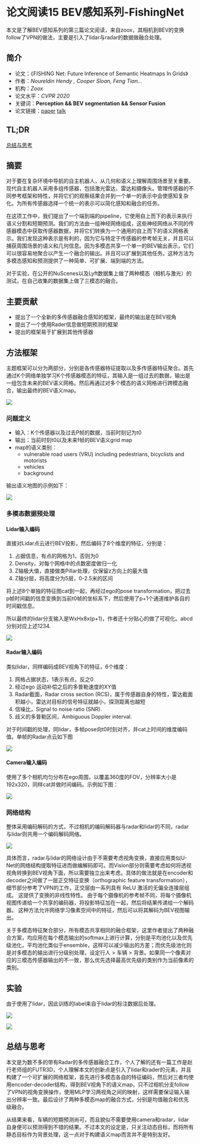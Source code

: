 # 论文阅读15 BEV感知系列-FishingNet



本文是了解BEV感知系列的第三篇论文阅读，来自zoox，其相机到BEV的变换follow了VPN的做法，主要是引入了lidar与radar的数据做融合处理。

<!--more-->


## 简介

-   论文：《FISHING Net: Future Inference of Semantic Heatmaps In Grids》
-   作者：_Noureldin Hendy , Cooper Sloan, Feng Tian..._
-   机构：_Zoox_
-   论文水平：_CVPR 2020_
-   关键词：**Perception && BEV segmentation && Sensor Fusion**
-   论文链接：[paper](https://arxiv.org/pdf/2006.09917.pdf)   [talk](https://www.youtube.com/watch?t=1004&v=WRH7N_GxgjE&feature=youtu.be)


## TL;DR

[总结与思考](#总结与思考)

## 摘要

对于要在复杂环境中导航的自主机器人，从几何和语义上理解周围场景至关重要。现代自主机器人采用多组传感器，包括激光雷达、雷达和摄像头。管理传感器的不同参考框架和特性，并将它们的观察结果合并到一个单一的表示中会使感知复杂化。为所有传感器选择一个统一的表示可以简化感知和融合的任务。

在这项工作中，我们提出了一个端到端的pipeline，它使用自上而下的表示来执行语义分割和短期预测。我们的方法由一组神经网络组成，这些神经网络从不同的传感器模态中获取传感器数据，并将它们转换为一个通用的自上而下的语义网格表示。我们发现这种表示是有利的，因为它与特定于传感器的参考帧无关，并且可以捕获周围场景的语义和几何信息。因为多模态共享一个单一的BEV输出表示，它们可以很容易地聚合以产生一个融合的输出。并且可以扩展到其他任务。这种方法为多模态感知和预测提供了一种简单、可扩展、端到端的方法。

对于实验，在公开的NuScenes以及Lyft数据集上做了两种模态（相机与激光）的测试，在自己收集的数据集上做了三模态的融合。


## 主要贡献

- 提出了一个全新的多传感器融合感知的框架，最终的输出是在BEV视角
- 提出了一个使用Rader信息做短期预测的框架
- 提出的框架易于扩展到其他传感器

## 方法框架

主题框架可以分为两部分，分别是各传感器特征提取以及多传感器特征聚合。首先通过K个网络单独学习K个传感器模态的特征，其输入是一组过去的数据，输出是一组包含未来的BEV语义网格。然后再通过对多个模态的语义网格进行跨模态融合，输出最终的BEV语义map。

![](https://pictures-1309138036.cos.ap-nanjing.myqcloud.com/img/20220420100836.png)

### 问题定义

- 输入：K个传感器以及过去P帧的数据，当前时刻记为t0
- 输出：当前时刻t0以及未来f帧的BEV语义grid map
- map的语义类别：
	- vulnerable road users (VRU) including pedestrians, bicyclists and motorists
	- vehicles
	- background

输出语义地图的示例如下：

![](https://pictures-1309138036.cos.ap-nanjing.myqcloud.com/img/20220420111059.png)

### 多模态数据预处理


#### Lidar输入编码

直接对Lidar点云进行BEV投影，然后编码了8个维度的特征，分别是：

1. 占据信息，有点的网格为1，否则为0
2. Density，对每个网格中的点数密度做归一化
3. Z轴极大值，直接做类Pillar处理，仅保留z方向上的最大值
4. Z轴分层，将高度分为5层，0-2.5米的区间

将上述8个单独的特征图cat到一起，再经过ego的pose transformation，把过去p帧时间戳的信息变换到当前t0帧的坐标系下，然后使用了p+1个通道维护各自的时间戳信息。

所以最终的lidar分支输入是WxHx8x(p+1)，作者还十分贴心的做了可视化。abcd分别对应上述1234.

![](https://pictures-1309138036.cos.ap-nanjing.myqcloud.com/img/20220420111032.png)


#### Radar输入编码

类似lidar，同样编码成BEV视角下的特征，6个维度：

1. 网格占据状态，1表示有点，反之0
2. 经过ego 运动补偿之后的多普勒速度的XY值
3. Radar截面，Radar cross section (RCS)，属于传感器自身的特性，雷达截面积越小，雷达对目标的信号特征就越小，探测距离也越短
4. 信噪比，Signal to noise ratio (SNR).
5. 歧义的多普勒区间，Ambiguous Doppler interval.

对于时间戳的处理，同lidar，多帧pose向t0时刻对齐，并cat上时间的维度编码值。单帧的Radar点云如下图

![](https://pictures-1309138036.cos.ap-nanjing.myqcloud.com/img/20220420111013.png)


#### Camera输入编码

使用了多个相机均匀分布在ego周围，以覆盖360度的FOV，分辨率大小是192x320，同样cat并做时间编码。示例如下图：

![](https://pictures-1309138036.cos.ap-nanjing.myqcloud.com/img/20220420110946.png)


### 网络结构

整体采用编码解码的方式，不过相机的编码解码器与radar和lidar的不同，radar与lidar则共用一个编码解码网络。

![](https://pictures-1309138036.cos.ap-nanjing.myqcloud.com/img/20220420111342.png)

具体而言，radar与lidar的网络设计由于不需要考虑视角变换，直接应用类似U-Net的网络结构提取特征进而做编解码即可。而Vision部分则需要考虑如何将透视视角转换到BEV视角下面，所以需要独立出来考虑。具体的做法就是在encoder和decoder之间做了一层正交特征变换（orthographic feature transformation），细节部分参考了VPN的工作，正交层由一系列具有 ReLU 激活的无偏全连接层组成。 这提供了变换的非线性特性。 由于每个摄像机的参考帧不同，将每个摄像机视图传递给一个共享的编码器，将投影特征加在一起，然后将结果传递给一个解码器。 这种方法允许网络学习像素空间中的特征，然后可以将其解码为BEV视图输出。

关于多模态特征聚合部分，所有模态共享相同的融合框架，这里作者提出了两种融合方案，均应用在每个模态输出的softmax上进行计算，分别是平均池化以及优先级池化，平均池化类似于ensemble，这样可以减少输出的方差；而优先级池化则是对多模态的输出进行分级别处理，设定行人 > 车辆 > 背景。如果同一个像素对应的三模态传感器输出的不一致，那么优先选择最高优先级的类别作为当前像素的类别。

## 实验

由于使用了lidar，因此训练的label来自于lidar的标注数据后处理。

![](https://pictures-1309138036.cos.ap-nanjing.myqcloud.com/img/20220420112628.png)


![](https://pictures-1309138036.cos.ap-nanjing.myqcloud.com/img/20220420112724.png)


## 总结与思考

本文是为数不多的带有Radar的多传感器融合工作，个人了解的还有一篇工作是赵行老师组的FUTR3D，个人理解本文的创新点是引入了lidar和rader的元素，并且构建了一个可扩展的网络框架，首先进行多模态各自的特征编码，然后对三者均使用encoder-decoder结构，得到BEV视角下的语义map，只不过相机分支follow了VPN的视角变换操作，使用MLP学习两视角之间的映射，这样需要保证输入输出分辨率一致。最后设计了两种多模态map的融合方式，分别是均值融合和优先级融合。

从结果来看，车辆的短期预测尚可，而且貌似不需要使用camera和radar，lidar自身便可以预测得到不错的结果。不过本文的设定是，只关注动态目标，而将所有静态目标作为背景处理，这一点对于构建语义map而言并不是特别友好。

